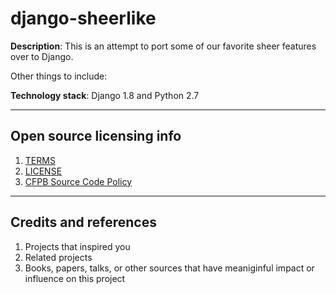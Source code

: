 # django-sheerlike

**Description**:  This is an attempt to port some of our favorite sheer features over to Django.

Other things to include:

**Technology stack**: Django 1.8 and Python 2.7

----

## Open source licensing info
1. [TERMS](TERMS.md)
2. [LICENSE](LICENSE)
3. [CFPB Source Code Policy](https://github.com/cfpb/source-code-policy/)


----

## Credits and references

1. Projects that inspired you
2. Related projects
3. Books, papers, talks, or other sources that have meaniginful impact or influence on this project
